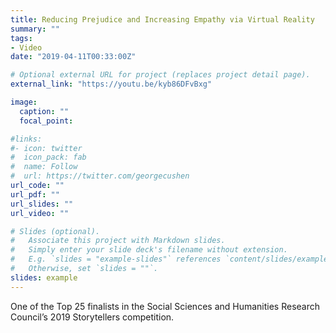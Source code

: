 ```yaml
---
title: Reducing Prejudice and Increasing Empathy via Virtual Reality
summary: ""
tags:
- Video
date: "2019-04-11T00:33:00Z"

# Optional external URL for project (replaces project detail page).
external_link: "https://youtu.be/kyb86DFvBxg"

image:
  caption: ""
  focal_point:

#links:
#- icon: twitter
#  icon_pack: fab
#  name: Follow
#  url: https://twitter.com/georgecushen
url_code: ""
url_pdf: ""
url_slides: ""
url_video: ""

# Slides (optional).
#   Associate this project with Markdown slides.
#   Simply enter your slide deck's filename without extension.
#   E.g. `slides = "example-slides"` references `content/slides/example-slides.md`.
#   Otherwise, set `slides = ""`.
slides: example
---
```


One of the Top 25 finalists in the Social Sciences and Humanities Research Council’s 2019 Storytellers competition.
